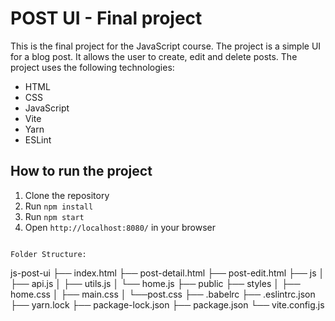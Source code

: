 # POST UI - Final project

This is the final project for the JavaScript course. The project is a simple UI for a blog post. It allows the user to create, edit and delete posts. The project uses the following technologies:

- HTML
- CSS
- JavaScript
- Vite
- Yarn
- ESLint

## How to run the project

1. Clone the repository
2. Run `npm install`
3. Run `npm start`
4. Open `http://localhost:8080/` in your browser

```

Folder Structure:
```

js-post-ui
├── index.html
├── post-detail.html
├── post-edit.html
├── js
│ ├── api.js
│ ├── utils.js
│ └── home.js
├── public
├── styles
│ ├── home.css
│ ├── main.css
│ └──post.css
├── .babelrc
├── .eslintrc.json
├── yarn.lock
├── package-lock.json
├── package.json
└── vite.config.js

```


```
